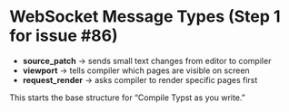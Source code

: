 # WebSocket Message Types (Step 1 for issue #86)

- **source_patch** → sends small text changes from editor to compiler  
- **viewport** → tells compiler which pages are visible on screen  
- **request_render** → asks compiler to render specific pages first  

This starts the base structure for “Compile Typst as you write.”
